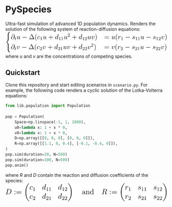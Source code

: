 # PySpecies

Ultra-fast simulation of advanced 1D population dynamics. Renders the solution of the following system of reaction-diffusion equations:
![System of equations](videos/eq.svg)
where *u* and *v* are the concentrations of competing species.

## Quickstart
Clone this repository and start editing scenarios in `scenario.py`. For example, the following code renders a cyclic solution of the Lotka-Volterra equations:

```python
from lib.population import Population

pop = Population(
    Space=np.linspace(-1, 1, 1000),
    u0=lambda x: 1 + x * 0,
    v0=lambda x: 1 + x * 0,
    D=np.array([[0, 0, 0], [0, 0, 0]]),
    R=np.array([[1.1, 0, 0.4], [-0.1, -0.4, 0]]),
)
pop.sim(duration=20, N=500)
pop.sim(duration=100, N=500)
pop.anim()
```

where *R* and *D* contain the reaction and diffusion coefficients of the species:
![System of equations](videos/matrices.svg)
